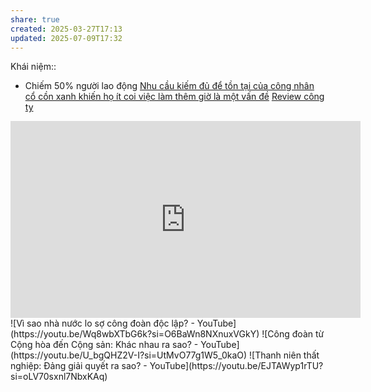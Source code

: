 ```yaml
---
share: true
created: 2025-03-27T17:13
updated: 2025-07-09T17:32
---
```

Khái niệm:: 
- Chiếm 50% người lao động
[Nhu cầu kiếm đủ để tồn tại của công nhân cổ cồn xanh khiến họ ít coi việc làm thêm giờ là một vấn đề](../../%E2%9A%A1Hi%E1%BB%83u%20bi%E1%BA%BFt%20s%C3%A2u/Ki%E1%BA%BFm%20ti%E1%BB%81n/L%C3%A0m%20thu%C3%AA/Nhu%20c%E1%BA%A7u%20ki%E1%BA%BFm%20%C4%91%E1%BB%A7%20%C4%91%E1%BB%83%20t%E1%BB%93n%20t%E1%BA%A1i%20c%E1%BB%A7a%20c%C3%B4ng%20nh%C3%A2n%20c%E1%BB%95%20c%E1%BB%93n%20xanh%20khi%E1%BA%BFn%20h%E1%BB%8D%20%C3%ADt%20coi%20vi%E1%BB%87c%20l%C3%A0m%20th%C3%AAm%20gi%E1%BB%9D%20l%C3%A0%20m%E1%BB%99t%20v%E1%BA%A5n%20%C4%91%E1%BB%81.md)
[Review công ty](../../%F0%9F%93%9CT%C3%A0i%20nguy%C3%AAn/V%C3%AC%20ng%C6%B0%E1%BB%9Di%20y%E1%BA%BFu%20th%E1%BA%BF/V%C3%AC%20ng%C6%B0%E1%BB%9Di%20lao%20%C4%91%E1%BB%99ng/Review%20c%C3%B4ng%20ty.md)

<iframe width="560" height="315" src="https://www.youtube.com/embed/_coyWUXt-wk?si=nAyrd1UUbrpMOubO" title="YouTube video player" frameborder="0" allow="accelerometer; autoplay; clipboard-write; encrypted-media; gyroscope; picture-in-picture; web-share" referrerpolicy="strict-origin-when-cross-origin" allowfullscreen></iframe>
![Vì sao nhà nước lo sợ công đoàn độc lập? - YouTube](https://youtu.be/Wq8wbXTbG6k?si=O6BaWn8NXnuxVGkY)
![Công đoàn từ Cộng hòa đến Cộng sản: Khác nhau ra sao? - YouTube](https://youtu.be/U_bgQHZ2V-I?si=UtMvO77g1W5_0kaO)
![Thanh niên thất nghiệp: Đảng giải quyết ra sao? - YouTube](https://youtu.be/EJTAWyp1rTU?si=oLV70sxnl7NbxKAq)
